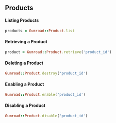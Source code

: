 ## Products

#### Listing Products

```ruby
products = Gumroad::Product.list
```

#### Retrieving a Product

```ruby
product = Gumroad::Product.retrieve('product_id')
```

#### Deleting a Product

```ruby
Gumroad::Product.destroy('product_id')
```

#### Enabling a Product

```ruby
Gumroad::Product.enable('product_id')
```

#### Disabling a Product

```ruby
Gumroad::Product.disable('product_id')
```